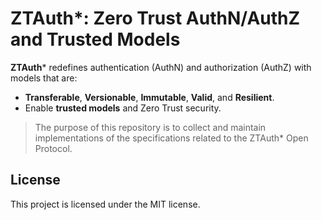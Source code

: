 # ZTAuth*: Zero Trust AuthN/AuthZ and Trusted Models

**ZTAuth*** redefines authentication (AuthN) and authorization (AuthZ) with models that are:

- **Transferable**, **Versionable**, **Immutable**, **Valid**, and **Resilient**.
- Enable **trusted models** and Zero Trust security.

> The purpose of this repository is to collect and maintain implementations of the specifications related to the ZTAuth* Open Protocol.

## License

This project is licensed under the MIT license.
